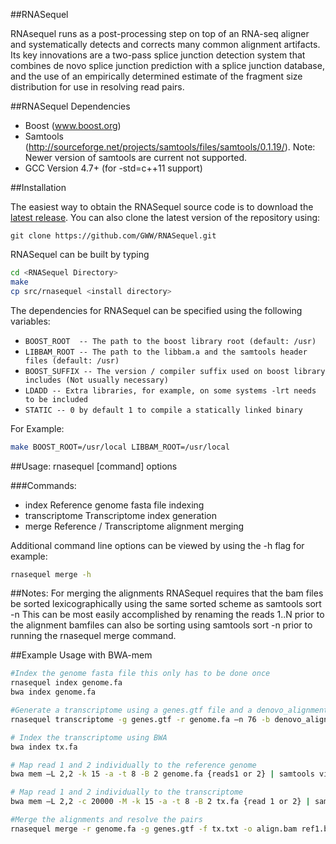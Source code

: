 ##RNASequel

RNAsequel runs as a post-processing step on top of an RNA-seq aligner and systematically detects and corrects many common alignment artifacts. Its key innovations are a two-pass splice junction detection system that combines de novo splice junction prediction with a splice junction database, and the use of an empirically determined estimate of the fragment size distribution for use in resolving read pairs. 

##RNASequel Dependencies
- Boost (www.boost.org)
- Samtools (http://sourceforge.net/projects/samtools/files/samtools/0.1.19/). Note: Newer version of samtools are current not supported.
- GCC Version 4.7+ (for -std=c++11 support)

##Installation

The easiest way to obtain the RNASequel source code is to download the [latest release](https://github.com/GWW/RNASequel/releases/latest).  You can also clone the latest version of the repository using:

```base
git clone https://github.com/GWW/RNASequel.git
```

RNASequel can be built by typing 

```bash
cd <RNASequel Directory>
make
cp src/rnasequel <install directory>
```

The dependencies for RNASequel can be specified using the following variables:

- ```BOOST_ROOT  -- The path to the boost library root (default: /usr)```
- ```LIBBAM_ROOT -- The path to the libbam.a and the samtools header files (default: /usr)```
- ```BOOST_SUFFIX -- The version / compiler suffix used on boost library includes (Not usually necessary)```
- ```LDADD -- Extra libraries, for example, on some systems -lrt needs to be included```
- ```STATIC -- 0 by default 1 to compile a statically linked binary```

For Example:

```bash
make BOOST_ROOT=/usr/local LIBBAM_ROOT=/usr/local
```


##Usage:   rnasequel [command] options

###Commands:
- index            Reference genome fasta file indexing
- transcriptome    Transcriptome index generation
- merge            Reference / Transcriptome alignment merging

Additional command line options can be viewed by using the -h flag for example:

```bash
rnasequel merge -h
```

##Notes:
For merging the alignments RNASequel requires that the bam files be sorted lexicographically using the same sorted scheme as samtools sort -n
This can be most easily accomplished by renaming the reads 1..N prior to the alignment bamfiles can also be sorting using
samtools sort -n prior to running the rnasequel merge command.

##Example Usage with BWA-mem
```bash
#Index the genome fasta file this only has to be done once
rnasequel index genome.fa
bwa index genome.fa

#Generate a transcriptome using a genes.gtf file and a denovo_alignment by STAR or another spliced read aligner
rnasequel transcriptome -g genes.gtf -r genome.fa –n 76 -b denovo_alignment.bam -o tx

# Index the transcriptome using BWA
bwa index tx.fa

# Map read 1 and 2 individually to the reference genome
bwa mem –L 2,2 -k 15 -a -t 8 -B 2 genome.fa {reads1 or 2} | samtools view -bS - > {ref 1 or 2.bam}

# Map read 1 and 2 individually to the transcriptome
bwa mem –L 2,2 -c 20000 -M -k 15 -a -t 8 -B 2 tx.fa {read 1 or 2} | samtools view -bS -F 4 - > {juncs 1 or 2.bam}

#Merge the alignments and resolve the pairs
rnasequel merge -r genome.fa -g genes.gtf -f tx.txt -o align.bam ref1.bam juncs1.bam ref2.bam juncs2.bam

```
